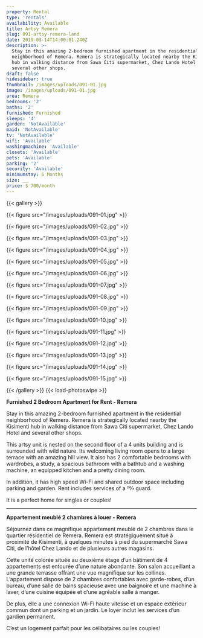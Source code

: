 ```yaml
---
property: Rental
type: 'rentals'
availability: Available
title: Artsy Remera
slug: 091-artsy-remera-land
date: 2019-03-14T14:00:01.240Z
description: >-
  Stay in this amazing 2-bedroom furnished apartment in the residential
  neighborhood of Remera. Remera is strategically located nearby the Kisimenti
  hub in walking distance from Sawa Citi supermarket, Chez Lando Hotel and
  several other shops.
draft: false
hidesidebar: true
thumbnail: /images/uploads/091-01.jpg
image: /images/uploads/091-01.jpg
area: Remera
bedrooms: '2'
baths: '2'
furnished: Furnished
sleeps: '4'
garden: 'NotAvailable'
maid: 'NotAvailable'
tv: 'NotAvailable'
wifi: 'Available'
washingmachine: 'Available'
closets: 'Available'
pets: 'Available'
parking: '2'
security: 'Available'
minimumstay: 6 Months
size: __
price: $ 700/month
---
```


{{< gallery >}}

{{< figure src="/images/uploads/091-01.jpg" >}}

{{< figure src="/images/uploads/091-02.jpg" >}}

{{< figure src="/images/uploads/091-03.jpg" >}}

{{< figure src="/images/uploads/091-04.jpg" >}}

{{< figure src="/images/uploads/091-05.jpg" >}}

{{< figure src="/images/uploads/091-06.jpg" >}}

{{< figure src="/images/uploads/091-07.jpg" >}}

{{< figure src="/images/uploads/091-08.jpg" >}}

{{< figure src="/images/uploads/091-09.jpg" >}}

{{< figure src="/images/uploads/091-10.jpg" >}}

{{< figure src="/images/uploads/091-11.jpg" >}}

{{< figure src="/images/uploads/091-12.jpg" >}}

{{< figure src="/images/uploads/091-13.jpg" >}}

{{< figure src="/images/uploads/091-14.jpg" >}}

{{< figure src="/images/uploads/091-15.jpg" >}}

{{< /gallery >}} {{< load-photoswipe >}}

**Furnished 2 Bedroom Apartment for Rent - Remera**

Stay in this amazing 2-bedroom furnished apartment in the residential neighborhood of Remera. Remera is strategically located nearby the Kisimenti hub in walking distance from Sawa Citi supermarket, Chez Lando Hotel and several other shops.

This artsy unit is nested on the second floor of a 4 units building and is surrounded with wild nature. Its welcoming living room opens to a large terrace with an amazing hill view. It also has 2 comfortable bedrooms with wardrobes, a study, a spacious bathroom with a bathtub and a washing machine, an equipped kitchen and a pretty dining room.

In addition, it has high speed Wi-Fi and shared outdoor space including parking and garden. Rent includes services of a 24⁄7 guard.

It is a perfect home for singles or couples!

---

**Appartement meublé 2 chambres à louer - Remera**

Séjournez dans ce magnifique appartement meublé de 2 chambres dans le quartier résidentiel de Remera. Remera est stratégiquement situé à proximité de Kisimenti, à quelques minutes à pied du supermarché Sawa Citi, de l’hôtel Chez Lando et de plusieurs autres magasins.

Cette unité colorée située au deuxième étage d’un bâtiment de 4 appartements est entourée d’une nature abondante. Son salon accueillant a une grande terrasse offrant une vue magnifique sur les collines. L’appartement dispose de 2 chambres confortables avec garde-robes, d’un bureau, d’une salle de bains spacieuse avec une baignoire et une machine à laver, d’une cuisine équipée et d’une agréable salle à manger.

De plus, elle a une connexion Wi-Fi haute vitesse et un espace extérieur commun dont un parking et un jardin. Le loyer inclut les services d’un gardien permanent.

C’est un logement parfait pour les célibataires ou les couples!
